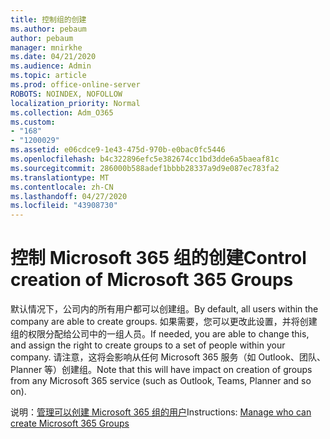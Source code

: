 ```yaml
---
title: 控制组的创建
ms.author: pebaum
author: pebaum
manager: mnirkhe
ms.date: 04/21/2020
ms.audience: Admin
ms.topic: article
ms.prod: office-online-server
ROBOTS: NOINDEX, NOFOLLOW
localization_priority: Normal
ms.collection: Adm_O365
ms.custom:
- "168"
- "1200029"
ms.assetid: e06cdce9-1e43-475d-970b-e0bac0fc5446
ms.openlocfilehash: b4c322896efc5e382674cc1bd3dde6a5baeaf81c
ms.sourcegitcommit: 286000b588adef1bbbb28337a9d9e087ec783fa2
ms.translationtype: MT
ms.contentlocale: zh-CN
ms.lasthandoff: 04/27/2020
ms.locfileid: "43908730"
---
```

# <a name="control-creation-of-microsoft-365-groups"></a><span data-ttu-id="84b3b-102">控制 Microsoft 365 组的创建</span><span class="sxs-lookup"><span data-stu-id="84b3b-102">Control creation of Microsoft 365 Groups</span></span>

<span data-ttu-id="84b3b-103">默认情况下，公司内的所有用户都可以创建组。</span><span class="sxs-lookup"><span data-stu-id="84b3b-103">By default, all users within the company are able to create groups.</span></span> <span data-ttu-id="84b3b-104">如果需要，您可以更改此设置，并将创建组的权限分配给公司中的一组人员。</span><span class="sxs-lookup"><span data-stu-id="84b3b-104">If needed, you are able to change this, and assign the right to create groups to a set of people within your company.</span></span> <span data-ttu-id="84b3b-105">请注意，这将会影响从任何 Microsoft 365 服务（如 Outlook、团队、Planner 等）创建组。</span><span class="sxs-lookup"><span data-stu-id="84b3b-105">Note that this will have impact on creation of groups from any Microsoft 365 service (such as Outlook, Teams, Planner and so on).</span></span>
  
<span data-ttu-id="84b3b-106">说明：[管理可以创建 Microsoft 365 组的用户](https://docs.microsoft.com/office365/admin/create-groups/manage-creation-of-groups)</span><span class="sxs-lookup"><span data-stu-id="84b3b-106">Instructions: [Manage who can create Microsoft 365 Groups](https://docs.microsoft.com/office365/admin/create-groups/manage-creation-of-groups)</span></span>
